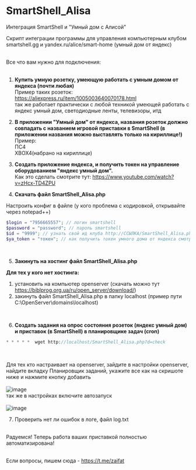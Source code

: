 # SmartShell_Alisa
Интеграция SmartShell и "Умный дом с Алисой"

Скрипт интеграции программы для управления компьютерным клубом smartshell.gg и yandex.ru/alice/smart-home (умный дом от яндекс)<br><br>

Все что вам нужно для подключения:<br><br>

1. <b>Купить умную розетку, умеющую работать с умным домом от яндекса (почти любая)</b><br>
Пример таких розеток:<br>
https://aliexpress.ru/item/1005003640070178.html<br>
так же работает практически с любой техникой умеющей работать с яндекс умный дом, светодиодные ленты, телевизоры, итд<br>

2. <b>В приложении "Умный дом" от яндекса, названия розеток должно совпадать с названием игровой приставки в SmartShell (в приложении названия можно выставлять только на кириллице!)</b><br>
Пример:<br>
ПС4<br>
ХВОХ4(набрано на кириллице)<br>

3. <b>Создать приложение яндекса, и получить токен на управление оборудованием "яндекс умный дом".</b><br>
Как это сделать смотрите тут: https://www.youtube.com/watch?v=zHcx-TD4ZPU<br>

4. <b>Скачать файл SmartShell_Alisa.php </b>

Настроить конфиг в файле (у кого проблема с кодировкой, открывайте через notepad++)

```PHP
$login = "7956665557"; // логин smartshell
$password = "password"; // пароль smartshell
$id = "9999"; // узнать свой ид клуба http://ССЫЛКА/SmartShell_Alisa.php?d=clubs
$ya_token = "токен"; // как получить токен умного дома от яндекса смотрите http://www.youtube.com/watch?v=zHcx-TD4ZPU
```
<br>

5. <b>Закинуть на хостинг файл SmartShell_Alisa.php</b>

<b>Для тех у кого нет хостинга:</b> 
1) установить на компьютер openserver (скачать можно тут https://biblprog.org.ua/ru/open_server/download/)
2) закинуть файл SmartShell_Alisa.php в папку localhost (пример пути C:\OpenServer\domains\localhost)
<br>

6. <b>Создать задания на опрос состояния розеток (яндекс умный дом) и приставок (в SmartShell) в планировщике задач (cron)</b> <br>
```PHP
* * * * *  wget http://localhost/SmartShell_Alisa.php?d=check
```
<br>

Для тех кто настраивает на openserver, зайдите в настройки openserver, найдите вкладку Планировщик заданий, укажите все как на скришоте ниже и нажмите кнопку добавить <br><br>
![image](https://user-images.githubusercontent.com/33205124/193473603-b5da8b87-801d-4207-949e-e2b61f74d4ea.png)<br>
так же в настройках включите автозапуск<br><br>
![image](https://user-images.githubusercontent.com/33205124/193473508-87239679-1178-415c-9425-cbe1ae00c75b.png)
<br>


7. Проверить нет ли ошибок в логе, файл log.txt<br><br>

Радуемся! Теперь работа ваших приставкой полностью автоматизирована!<br><br>


Если вопросы, пишем сюда - https://t.me/zaifat
